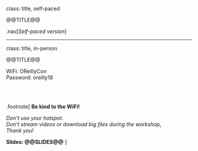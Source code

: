class: title, self-paced

@@TITLE@@

.nav[*Self-paced version*]

---

class: title, in-person

@@TITLE@@

WiFi: OReillyCon<br>
Password: oreilly18

<br>
<br>

.footnote[
**Be kind to the WiFi!**<br/>
<!-- *Use the 5G network.* -->
*Don't use your hotspot.*<br/>
*Don't stream videos or download big files during the workshop[.](https://www.youtube.com/watch?v=h16zyxiwDLY)*<br/>
*Thank you!*

**Slides: @@SLIDES@@**
]
